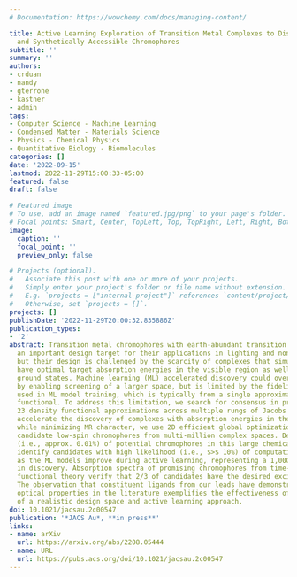 ```yaml
---
# Documentation: https://wowchemy.com/docs/managing-content/

title: Active Learning Exploration of Transition Metal Complexes to Discover Method-Insensitive
  and Synthetically Accessible Chromophores
subtitle: ''
summary: ''
authors:
- crduan
- nandy
- gterrone
- kastner
- admin
tags:
- Computer Science - Machine Learning
- Condensed Matter - Materials Science
- Physics - Chemical Physics
- Quantitative Biology - Biomolecules
categories: []
date: '2022-09-15'
lastmod: 2022-11-29T15:00:33-05:00
featured: false
draft: false

# Featured image
# To use, add an image named `featured.jpg/png` to your page's folder.
# Focal points: Smart, Center, TopLeft, Top, TopRight, Left, Right, BottomLeft, Bottom, BottomRight.
image:
  caption: ''
  focal_point: ''
  preview_only: false

# Projects (optional).
#   Associate this post with one or more of your projects.
#   Simply enter your project's folder or file name without extension.
#   E.g. `projects = ["internal-project"]` references `content/project/deep-learning/index.md`.
#   Otherwise, set `projects = []`.
projects: []
publishDate: '2022-11-29T20:00:32.835886Z'
publication_types:
- '2'
abstract: Transition metal chromophores with earth-abundant transition metals are
  an important design target for their applications in lighting and non-toxic bioimaging,
  but their design is challenged by the scarcity of complexes that simultaneously
  have optimal target absorption energies in the visible region as well as well-defined
  ground states. Machine learning (ML) accelerated discovery could overcome such challenges
  by enabling screening of a larger space, but is limited by the fidelity of the data
  used in ML model training, which is typically from a single approximate density
  functional. To address this limitation, we search for consensus in predictions among
  23 density functional approximations across multiple rungs of Jacobs ladder. To
  accelerate the discovery of complexes with absorption energies in the visible region
  while minimizing MR character, we use 2D efficient global optimization to sample
  candidate low-spin chromophores from multi-million complex spaces. Despite the scarcity
  (i.e., approx. 0.01%) of potential chromophores in this large chemical space, we
  identify candidates with high likelihood (i.e., $>$ 10%) of computational validation
  as the ML models improve during active learning, representing a 1,000-fold acceleration
  in discovery. Absorption spectra of promising chromophores from time-dependent density
  functional theory verify that 2/3 of candidates have the desired excited state properties.
  The observation that constituent ligands from our leads have demonstrated interesting
  optical properties in the literature exemplifies the effectiveness of our construction
  of a realistic design space and active learning approach.
doi: 10.1021/jacsau.2c00547
publication: '*JACS Au*, **in press**'
links:
- name: arXiv
  url: https://arxiv.org/abs/2208.05444
- name: URL
  url: https://pubs.acs.org/doi/10.1021/jacsau.2c00547
---
```

